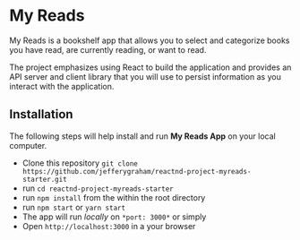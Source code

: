 
# My Reads

My Reads is a bookshelf app that allows you to select and categorize books you have read, are currently reading, or want to read.

The project emphasizes using React to build the application and provides an API server and client library that you will use to persist information as you interact with the application.

## Installation

The following steps will help install and run **My Reads App** on your local computer.

-   Clone this repository `git clone https://github.com/jefferygraham/reactnd-project-myreads-starter.git`
-   run `cd reactnd-project-myreads-starter`
-   run `npm install` from the within the root directory
-   run `npm start` or `yarn start`
-   The app will run _locally_ on `*port: 3000*` or simply
-   Open `http://localhost:3000` in a your browser
